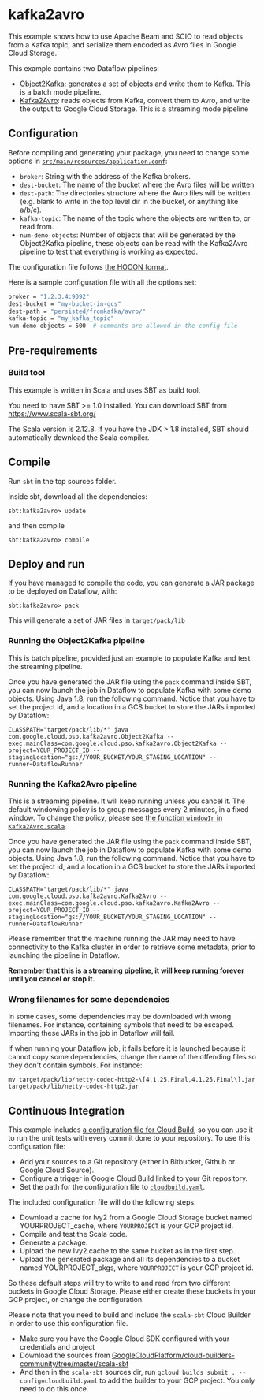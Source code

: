 # kafka2avro

This example shows how to use Apache Beam and SCIO to read objects from a Kafka
topic, and serialize them encoded as Avro files in Google Cloud Storage.

This example contains two Dataflow pipelines:
* [Object2Kafka](src/main/scala/com/google/cloud/pso/kafka2avro/Object2Kafka.scala): generates a set of objects and write them to Kafka. This is a
  batch mode pipeline.
* [Kafka2Avro](src/main/scala/com/google/cloud/pso/kafka2avro/Kafka2Avro.scala): reads objects from Kafka, convert them to Avro, and write the
  output to Google Cloud Storage. This is a streaming mode pipeline


## Configuration

Before compiling and generating your package, you need to change some options in
[`src/main/resources/application.conf`](src/main/resources/application.conf):

* `broker`: String with the address of the Kafka brokers.
* `dest-bucket`: The name of the bucket where the Avro files will be written
* `dest-path`: The directories structure where the Avro files will be written
  (e.g. blank to write in the top level dir in the bucket, or anything like
  a/b/c).
* `kafka-topic`: The name of the topic where the objects are written to, or read
  from.
* `num-demo-objects`: Number of objects that will be generated by the Object2Kafka
  pipeline, these objects can be read with the Kafka2Avro pipeline to test that
  everything is working as expected.

The configuration file follows [the HOCON format](https://github.com/lightbend/config/blob/master/README.md#using-hocon-the-json-superset).

Here is a sample configuration file with all the options set:

```bash
broker = "1.2.3.4:9092"
dest-bucket = "my-bucket-in-gcs"
dest-path = "persisted/fromkafka/avro/"
kafka-topic = "my_kafka_topic"
num-demo-objects = 500  # comments are allowed in the config file
```

## Pre-requirements

### Build tool

This example is written in Scala and uses SBT as build tool.

You need to have SBT >= 1.0 installed. You can download SBT from https://www.scala-sbt.org/

The Scala version is 2.12.8. If you have the JDK > 1.8 installed, SBT should automatically download the Scala compiler.

## Compile

Run `sbt` in the top sources folder.

Inside sbt, download all the dependencies:

```
sbt:kafka2avro> update
```

and then compile

```
sbt:kafka2avro> compile
```

## Deploy and run

If you have managed to compile the code, you can generate a JAR package to be
deployed on Dataflow, with:

```
sbt:kafka2avro> pack
```

This will generate a set of JAR files in `target/pack/lib`

### Running the Object2Kafka pipeline

This is batch pipeline, provided just an example to populate Kafka and test the
streaming pipeline.

Once you have generated the JAR file using the `pack` command inside SBT, you
can now launch the job in Dataflow to populate Kafka with some demo
objects. Using Java 1.8, run the following command. Notice that you have to set
the project id, and a location in a GCS bucket to store the JARs imported by Dataflow:

```
CLASSPATH="target/pack/lib/*" java com.google.cloud.pso.kafka2avro.Object2Kafka --exec.mainClass=com.google.cloud.pso.kafka2avro.Object2Kafka --project=YOUR_PROJECT_ID --stagingLocation="gs://YOUR_BUCKET/YOUR_STAGING_LOCATION" --runner=DataflowRunner
```

### Running the Kafka2Avro pipeline

This is a streaming pipeline. It will keep running unless you cancel it. The
default windowing policy is to group messages every 2 minutes, in a fixed
window. To change the policy, please see
[the function `windowIn` in `Kafka2Avro.scala`](src/main/scala/com/google/cloud/pso/kafka2avro/Kafka2Avro.scala#L60-L70).

Once you have generated the JAR file using the `pack` command inside SBT, you
can now launch the job in Dataflow to populate Kafka with some demo
objects. Using Java 1.8, run the following command. Notice that you have to set
the project id, and a location in a GCS bucket to store the JARs imported by
Dataflow:

```
CLASSPATH="target/pack/lib/*" java com.google.cloud.pso.kafka2avro.Kafka2Avro --exec.mainClass=com.google.cloud.pso.kafka2avro.Kafka2Avro --project=YOUR_PROJECT_ID --stagingLocation="gs://YOUR_BUCKET/YOUR_STAGING_LOCATION" --runner=DataflowRunner
```

Please remember that the machine running the JAR may need to have connectivity
to the Kafka cluster in order to retrieve some metadata, prior to launching the
pipeline in Dataflow.

**Remember that this is a streaming pipeline, it will keep running forever until
you cancel or stop it.**

### Wrong filenames for some dependencies

In some cases, some dependencies may be downloaded with wrong filenames. For
instance, containing symbols that need to be escaped. Importing these JARs in
the job in Dataflow will fail.

If when running your Dataflow job, it fails before it is launched because it
cannot copy some dependencies, change the name of the offending files so they
don't contain symbols. For instance:

```
mv target/pack/lib/netty-codec-http2-\[4.1.25.Final,4.1.25.Final\].jar target/pack/lib/netty-codec-http2.jar
```

## Continuous Integration

This example includes [a configuration file for Cloud Build](cloudbuild.yaml),
so you can use it to run the unit tests with every commit done to your repository.
To use this configuration file:

* Add your sources to a Git repository (either in Bitbucket, Github or Google
  Cloud Source).
* Configure a trigger in Google Cloud Build linked to your Git repository.
* Set the path for the configuration file to [`cloudbuild.yaml`](cloudbuild.yaml).

The included configuration file will do the following steps:
* Download a cache for Ivy2 from a Google Cloud Storage bucket named
  YOURPROJECT_cache, where `YOURPROJECT` is your GCP project id.
* Compile and test the Scala code.
* Generate a package.
* Upload the new Ivy2 cache to the same bucket as in the first step.
* Upload the generated package and all its dependencies to a bucket named
  YOURPROJECT_pkgs, where `YOURPROJECT` is your GCP project id.

So these default steps will try to write to and read from two different buckets in
Google Cloud Storage. Please either create these buckets in your GCP project, or
change the configuration.

Please note that you need to build and include the `scala-sbt` Cloud Builder in
order to use this configuration file.

* Make sure you have the Google Cloud SDK configured with your credentials and
  project
* Download the sources from
  [GoogleCloudPlatform/cloud-builders-community/tree/master/scala-sbt](https://github.com/GoogleCloudPlatform/cloud-builders-community/tree/master/scala-sbt)
* And then in the `scala-sbt` sources dir, run `gcloud builds submit
  . --config=cloudbuild.yaml` to add the builder to your GCP project. You only
  need to do this once.
